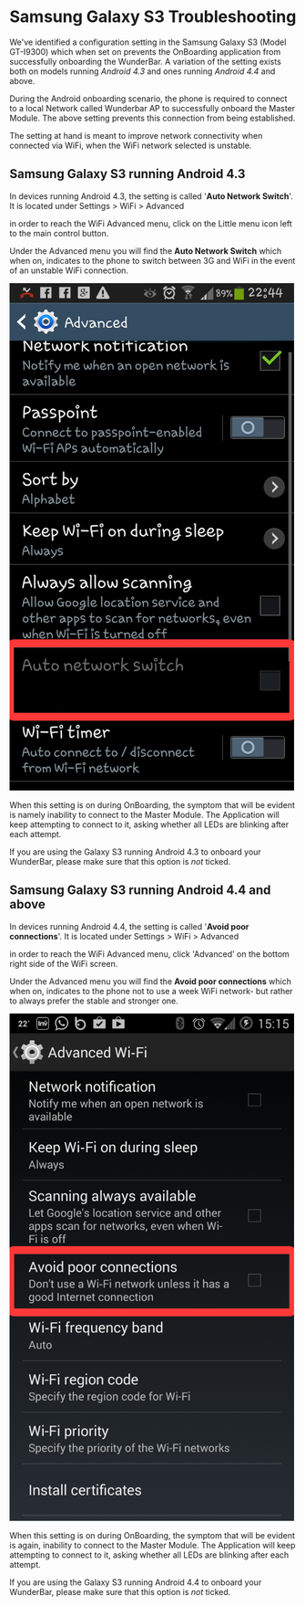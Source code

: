 
<h1 fullpage> Samsung Galaxy S3 Troubleshooting </h1>

We've identified a configuration setting in the Samsung Galaxy S3 (Model GT-I9300) which when set on prevents the OnBoarding application from successfully onboarding the WunderBar. 
A variation of the setting exists both on models running *Android 4.3* and ones running *Android 4.4* and above.

During the Android onboarding scenario, the phone is required to connect to a local Network called Wunderbar AP to successfully onboard the Master Module. The above setting prevents this connection from being established.

The setting at hand is meant to improve network connectivity when connected via WiFi, when the WiFi network selected is unstable.

## Samsung Galaxy S3 running Android 4.3

In devices running Android 4.3, the setting is called '**Auto Network Switch**'. It is located under Settings > WiFi > Advanced 

in order to reach the WiFi Advanced menu, click on the Little menu icon left to the main control button.

Under the Advanced menu you will find the **Auto Network Switch** which when on, indicates to the phone to switch between 3G and WiFi in the event of an unstable WiFi connection. 

<img src="assets/4_3.png" class="center">

When this setting is on during OnBoarding, the symptom that will be evident is namely inability to connect to the Master Module. The Application will keep attempting to connect to it, asking whether all LEDs are blinking after each attempt.

If you are using the Galaxy S3 running Android 4.3 to onboard your WunderBar, please make sure that this option is *not* ticked.

## Samsung Galaxy S3 running Android 4.4 and above


In devices running Android 4.4, the setting is called '**Avoid poor connections**'. It is located under Settings > WiFi > Advanced 

in order to reach the WiFi Advanced menu, click 'Advanced' on the bottom right side of the WiFi screen.

Under the Advanced menu you will find the **Avoid poor connections** which when on, indicates to the phone not to use a week WiFi network- but rather to always prefer the stable and stronger one. 


<img src="assets/4_4.png" class="center">

When this setting is on during OnBoarding, the symptom that will be evident is again, inability to connect to the Master Module. The Application will keep attempting to connect to it, asking whether all LEDs are blinking after each attempt.

If you are using the Galaxy S3 running Android 4.4 to onboard your WunderBar, please make sure that this option is *not* ticked.